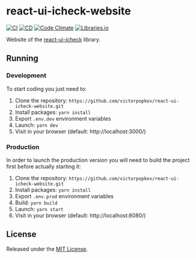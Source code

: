 # react-ui-icheck-website

[![CI]](https://github.com/victorpopkov/react-ui-icheck-website/actions/workflows/ci.yml)
[![CD]](https://github.com/victorpopkov/react-ui-icheck-website/actions/workflows/cd.yml)
[![Code Climate]](https://codeclimate.com/github/victorpopkov/react-ui-icheck-website)
[![Libraries.io]](https://libraries.io/github/victorpopkov/react-ui-icheck-website)

Website of the [react-ui-icheck][] library.

## Running

### Development

To start coding you just need to:

1. Clone the repository: `https://github.com/victorpopkov/react-ui-icheck-website.git`
2. Install packages: `yarn install`
3. Export `.env.dev` environment variables
4. Launch: `yarn dev`
5. Visit in your browser (default: http://localhost:3000/)

### Production

In order to launch the production version you will need to build the project
first before actually starting it:

1. Clone the repository: `https://github.com/victorpopkov/react-ui-icheck-website.git`
2. Install packages: `yarn install`
3. Export `.env.prod` environment variables
4. Build: `yarn build`
5. Launch: `yarn start`
6. Visit in your browser (default: http://localhost:8080/)

## License

Released under the [MIT License](https://opensource.org/licenses/MIT).

[cd]: https://img.shields.io/github/actions/workflow/status/victorpopkov/react-ui-icheck-website/cd.yml?branch=main&label=cd&logo=github
[ci]: https://img.shields.io/github/actions/workflow/status/victorpopkov/react-ui-icheck-website/ci.yml?branch=main&label=ci&logo=github
[code climate]: https://img.shields.io/codeclimate/maintainability/victorpopkov/react-ui-icheck-website?logo=codeclimate
[libraries.io]: https://img.shields.io/librariesio/github/victorpopkov/react-ui-icheck-website?logo=librariesdotio
[react-ui-icheck]: https://github.com/victorpopkov/react-ui-icheck
